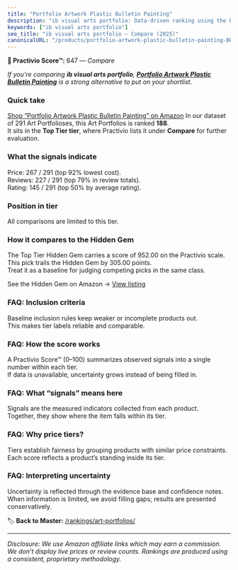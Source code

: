 ```yaml
---
title: "Portfolio Artwork Plastic Bulletin Painting"
description: "ib visual arts portfolio: Data-driven ranking using the Practivio Score™. Positioned by quality, value, demand, findability, momentum."
keywords: ["ib visual arts portfolio"]
seo_title: "ib visual arts portfolio — Compare (2025)"
canonicalURL: "/products/portfolio-artwork-plastic-bulletin-painting-B0BGN7CBZN/"
---
```


**🛒 Practivio Score™:** 647 — _Compare_


*If you're comparing **ib visual arts portfolio**, **[Portfolio Artwork Plastic Bulletin Painting](https://www.amazon.com/dp/B0BGN7CBZN?tag=practivio-20)** is a strong alternative to put on your shortlist.*
### Quick take
[Shop “Portfolio Artwork Plastic Bulletin Painting” on Amazon](https://www.amazon.com/dp/B0BGN7CBZN?tag=practivio-20)
In our dataset of 291 Art Portfolioses, this Art Portfolios is ranked **188**.  
It sits in the **Top Tier tier**, where Practivio lists it under **Compare** for further evaluation.

### What the signals indicate
Price: 267 / 291 (top 92% lowest cost).  
Reviews: 227 / 291 (top 79% in review totals).  
Rating: 145 / 291 (top 50% by average rating).  

### Position in tier
All comparisons are limited to this tier.

### How it compares to the Hidden Gem
The Top Tier Hidden Gem carries a score of 952.00 on the Practivio scale.  
This pick trails the Hidden Gem by 305.00 points.  
Treat it as a baseline for judging competing picks in the same class.  

See the Hidden Gem on Amazon → [View listing](https://www.amazon.com/dp/B08T1J4X85?tag=practivio-20)

### FAQ: Inclusion criteria
Baseline inclusion rules keep weaker or incomplete products out.  
This makes tier labels reliable and comparable.

### FAQ: How the score works
A Practivio Score™ (0–100) summarizes observed signals into a single number within each tier.  
If data is unavailable, uncertainty grows instead of being filled in.

### FAQ: What “signals” means here
Signals are the measured indicators collected from each product.  
Together, they show where the item falls within its tier.

### FAQ: Why price tiers?
Tiers establish fairness by grouping products with similar price constraints.  
Each score reflects a product’s standing inside its tier.

### FAQ: Interpreting uncertainty
Uncertainty is reflected through the evidence base and confidence notes.  
When information is limited, we avoid filling gaps; results are presented conservatively.

<!-- Missing template for Compare/CompareWithinPriceClass -->


🏷️ **Back to Master:** [/rankings/art-portfolios/](/rankings/art-portfolios/)

---
_Disclosure: We use Amazon affiliate links which may earn a commission. We don’t display live prices or review counts. Rankings are produced using a consistent, proprietary methodology._
